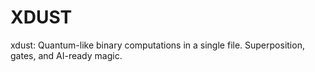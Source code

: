 # XDUST
xdust: Quantum-like binary computations in a single file. Superposition, gates, and AI-ready magic.
